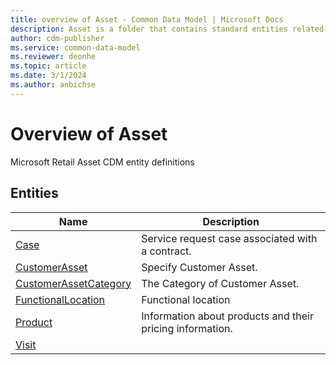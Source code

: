 ```yaml
---
title: overview of Asset - Common Data Model | Microsoft Docs
description: Asset is a folder that contains standard entities related to the Common Data Model.
author: cdm-publisher
ms.service: common-data-model
ms.reviewer: deonhe
ms.topic: article
ms.date: 3/1/2024
ms.author: anbichse
---
```


# Overview of Asset

Microsoft Retail Asset CDM entity definitions  

## Entities

|Name|Description|
|---|---|
|[Case](Case.md)|Service request case associated with a contract.|
|[CustomerAsset](CustomerAsset.md)|Specify Customer Asset.|
|[CustomerAssetCategory](CustomerAssetCategory.md)|The Category of Customer Asset.|
|[FunctionalLocation](FunctionalLocation.md)|Functional location|
|[Product](Product.md)|Information about products and their pricing information.|
|[Visit](Visit.md)||

